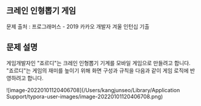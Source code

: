 ## 크레인 인형뽑기 게임

문제 출처 : 프로그래머스 - 2019 카카오 개발자 겨울 인턴십 기출



## 문제 설명

게임개발자인 "죠르디"는 크레인 인형뽑기 기계를 모바일 게임으로 만들려고 합니다.
"죠르디"는 게임의 재미를 높이기 위해 화면 구성과 규칙을 다음과 같이 게임 로직에 반영하려고 합니다.

![image-20220101120406708](/Users/kangjunseo/Library/Application Support/typora-user-images/image-20220101120406708.png)
